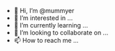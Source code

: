 - 👋 Hi, I’m @mummyer
- 👀 I’m interested in ...
- 🌱 I’m currently learning ...
- 💞️ I’m looking to collaborate on ...
- 📫 How to reach me ...

<!---
mummyer/mummyer is a ✨ special ✨ repository because its `README.md` (this file) appears on your GitHub profile.
You can click the Preview link to take a look at your changes.
--->
